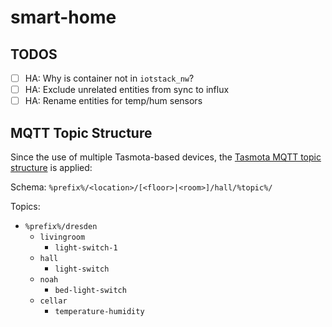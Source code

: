 # smart-home

## TODOS

- [ ] HA: Why is container not in `iotstack_nw`?
- [ ] HA: Exclude unrelated entities from sync to influx
- [ ] HA: Rename entities for temp/hum sensors

## MQTT Topic Structure

Since the use of multiple Tasmota-based devices, the [Tasmota MQTT topic structure](https://tasmota.github.io/docs/MQTT/) is applied:

Schema: `%prefix%/<location>/[<floor>|<room>]/hall/%topic%/`

Topics:

- `%prefix%/dresden`
  - `livingroom`
    - `light-switch-1`
  - `hall`
    - `light-switch`
  - `noah`
    - `bed-light-switch`
  - `cellar`
    - `temperature-humidity`
